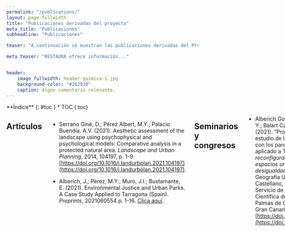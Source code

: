```yaml
---
permalink: "/publications/"
layout: page-fullwidth
title: "Publicaciones derivadas del proyecto"
meta_title: "Publicaciones"
subheadline: "Publicaciones"

teaser: "A continuación se muestran las publicaciones derivadas del Proyecto RESTAURA, organizadas por categorias."

meta_teaser: "RESTAURA ofrece información..."


header:
    image_fullwidth: header-quimica-1.jpg
    background-color: "#262930"
    caption: Algún comentario relevante.
---
```


<!--more-->

<div class="row">
<div class="medium-4 medium-push-8 columns" markdown="1">
<div class="panel radius" markdown="1">
**Índice**
{: #toc }
*  TOC
{:toc}
</div>
</div><!-- /.medium-4.columns -->



<div class="medium-8 medium-pull-4 columns" markdown="1">



## Artículos

- Serrano Giné, D.; Pérez Albert, M.Y.; Palacio Buendía, A.V. (2021). Aesthetic assessment of the landscape using psychophysical and psychological models: Comparative analysis in a protected natural area. *Landscape and Urban Planning*, 2014, 104197, p. 1-9. [https://doi.org/10.1016/j.landurbplan.2021.104197](https://doi.org/10.1016/j.landurbplan.2021.104197).
    
- Alberich, J.; Pérez, M.Y.; Muro, J.I.; Bustamante, E. (2021). Environmental Justice and Urban Parks. A Case Study Applied to Tarragona (Spain). *Preprints*, 2021060554 p. 1-16. [Clica aquí](https://www.preprints.org/manuscript/202106.0554/v1).


## Seminarios y congresos
    
- Alberich González, J.; Pérez Albert, M. Y.; Balart Casas, A.; Muro Morales, J. I. (2021). “Propuesta metodológica para el estudio de la justicia espacial en relación con los parques urbanos. Un caso aplicado a Tarragona” en: *La reconfiguración capitalista de los espacios urbanos: transformaciones y desigualdades*, XV Coloquio de Geografía Urbana. Editores: Parreño Castellano, J. M. y Moreno Medina, C. J. Servicio de Publicaciones y Difusión Científica de la Universidad de Las Palmas de Gran Canaria, Las Palmas de Gran Canaria, p. 167-184. [https://doi.org/10.20420/1642.2021.383](https://doi.org/10.20420/1642.2021.383) 

## Capítulos de libro


</div><!-- /.medium-8.columns -->
</div><!-- /.row -->

